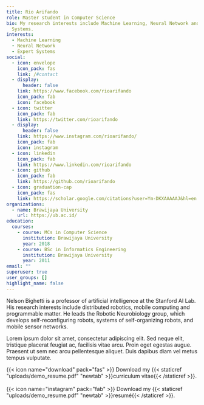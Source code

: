 ```yaml
---
title: Rio Arifando
role: Master student in Computer Science
bio: My research interests include Machine Learning, Neural Network and Expert
  Systems.
interests:
  - Machine Learning
  - Neural Network
  - Expert Systems
social:
  - icon: envelope
    icon_pack: fas
    link: /#contact
  - display:
      header: false
    link: https://www.facebook.com/rioarifando
    icon_pack: fab
    icon: facebook
  - icon: twitter
    icon_pack: fab
    link: https://twitter.com/rioarifando
  - display:
      header: false
    link: https://www.instagram.com/rioarifando/
    icon_pack: fab
    icon: instagram
  - icon: linkedin
    icon_pack: fab
    link: https://www.linkedin.com/rioarifando
  - icon: github
    icon_pack: fab
    link: https://github.com/rioarifando
  - icon: graduation-cap
    icon_pack: fas
    link: https://scholar.google.com/citations?user=Ym-DKXAAAAAJ&hl=en
organizations:
  - name: Brawijaya University
    url: https://ub.ac.id/
education:
  courses:
    - course: MCs in Computer Science
      institution: Brawijaya University
      year: 2018
    - course: BSc in Informatics Engineering
      institution: Brawijaya University
      year: 2011
email: ""
superuser: true
user_groups: []
highlight_name: false
---
```

Nelson Bighetti is a professor of artificial intelligence at the Stanford AI Lab. His research interests include distributed robotics, mobile computing and programmable matter. He leads the Robotic Neurobiology group, which develops self-reconfiguring robots, systems of self-organizing robots, and mobile sensor networks.

Lorem ipsum dolor sit amet, consectetur adipiscing elit. Sed neque elit, tristique placerat feugiat ac, facilisis vitae arcu. Proin eget egestas augue. Praesent ut sem nec arcu pellentesque aliquet. Duis dapibus diam vel metus tempus vulputate.

{{< icon name="download" pack="fas" >}} Download my {{< staticref "uploads/demo_resume.pdf" "newtab" >}}curriculum vitae{{< /staticref >}}.\
\
{{< icon name="instagram" pack="fab" >}} Download my {{< staticref "uploads/demo_resume.pdf" "newtab" >}}resumé{{< /staticref >}}.